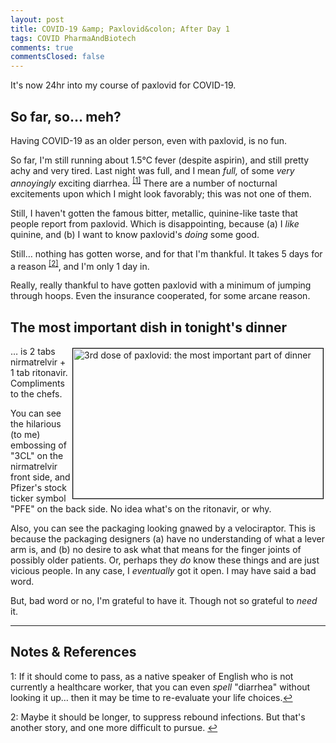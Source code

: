```yaml
---
layout: post
title: COVID-19 &amp; Paxlovid&colon; After Day 1
tags: COVID PharmaAndBiotech
comments: true
commentsClosed: false
---
```


It's now 24hr into my course of paxlovid for COVID-19.  


## So far, so&hellip; meh?  

Having COVID-19 as an older person, even with paxlovid, is no fun.  

So far, I'm still running about 1.5&deg;C fever (despite aspirin), and still pretty achy
and very tired.  Last night was full, and I mean _full,_ of some _very annoyingly_
exciting diarrhea.  <sup id="fn1a">[[1]](#fn1)</sup>  There are a number of nocturnal
excitements upon which I might look favorably; this was not one of them.  

Still, I haven't gotten the famous bitter, metallic, quinine-like taste that people report
from paxlovid.  Which is disappointing, because (a) I _like_ quinine, and (b) I want to
know paxlovid's _doing_ some good.  

Still&hellip; nothing has gotten worse, and for that I'm thankful.  It takes 5 days for a
reason <sup id="fn2a">[[2]](#fn2)</sup>, and I'm only 1 day in.  

Really, really thankful to have gotten paxlovid with a minimum of jumping through hoops.
Even the insurance cooperated, for some arcane reason.  

## The most important dish in tonight's dinner  

<img src="{{ site.baseurl }}/images/2022-07-26-paxlovid-day-1-paxlovid-1.jpg" width="400" height="240" alt="3rd dose of paxlovid: the most important part of dinner" title="3rd dose of paxlovid: the most important part of dinner" style="float: right; margin: 3px 3px 3px 3px; border: 1px solid #000000;">
&hellip; is 2 tabs nirmatrelvir + 1 tab ritonavir.  Compliments to the chefs.  

You can see the hilarious (to me) embossing of "3CL" on the nirmatrelvir front side, and
Pfizer's stock ticker symbol "PFE" on the back side.  No idea what's on the ritonavir, or why.  

Also, you can see the packaging looking gnawed by a velociraptor.  This is because the
packaging designers (a) have no understanding of what a lever arm is, and (b) no desire to
ask what that means for the finger joints of possibly older patients.  Or, perhaps they
_do_ know these things and are just vicious people.  In any case, I _eventually_ got it
open.  I may have said a bad word.  

But, bad word or no, I'm grateful to have it.  Though not so grateful to _need_ it.  

---

## Notes &amp; References  

<!--
<sup id="fn1a">[[1]](#fn1)</sup>

<a id="fn1">1</a>: ***, ["***"](***), *** [↩](#fn1a)  

<a href="{{ site.baseurl }}/images/***">
  <img src="{{ site.baseurl }}/images/***" width="400" height="***" alt="***" title="***" style="float: right; margin: 3px 3px 3px 3px; border: 1px solid #000000;">
</a>

<iframe width="400" height="224" src="***" allow="accelerometer; encrypted-media; gyroscope; picture-in-picture" allowfullscreen style="float: right; margin: 3px 3px 3px 3px; border: 1px solid #000000;"></iframe>
-->

<a id="fn1">1</a>: If it should come to pass, as a native speaker of English who is not
currently a healthcare worker, that you can even _spell_ "diarrhea" without looking it up&hellip;
then it may be time to re-evaluate your life choices.[↩](#fn1a)  

<a id="fn2">2</a>: Maybe it should be longer, to suppress rebound infections.  But that's
another story, and one more difficult to pursue. [↩](#fn2a)  

